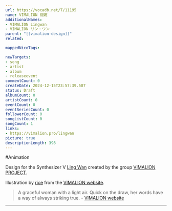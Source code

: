 ```yaml
---
url: https://vocadb.net/T/11195
name: VIMALION 翎婉
additionalNames: 
- VIMALION Lingwan
- VIMALION リン・ワン
parent: "[[vimalion-design]]"
related:

mappedNicoTags:

newTargets:
- song
- artist
- album
- releaseevent
commentCount: 0
createDate: 2024-12-15T23:57:39.587
status: Draft
albumCount: 0
artistCount: 0
eventCount: 0
eventSeriesCount: 0
followerCount: 0
songListCount: 0
songCount: 1
links: 
- https://vimalion.pro/lingwan
picture: true
descriptionLength: 398
---
```


#Animation

Design for the Synthesizer V [Ling Wan](https://vocadb.net/Ar/141908) created by the group [VIMALION PROJECT](https://vocadb.net/Ar/110180).

Illustration by [rice](https://vocadb.net/Ar/69939) from the [VIMALION website](https://vimalion.pro/).

> A graceful woman with a light air. Quick on the draw, her words have a way of always striking true. 
\- [VIMALION website](https://vimalion.pro/yixi)

---

